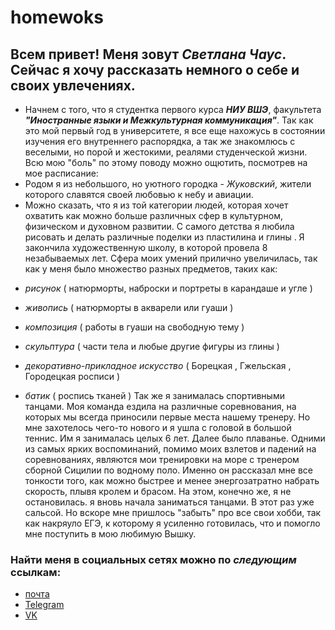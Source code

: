 # homewoks
## Всем привет! Меня зовут _Светлана Чаус_. Сейчас я хочу рассказать немного о себе и своих увлечениях.
* Начнем с того, что я студентка первого курса _**НИУ ВШЭ**_, факультета _**"Иностранные языки и Межкультурная коммуникация"**_. Так как это мой первый год в университете, я все еще нахожусь в состоянии изучения его внутреннего распорядка, а так же знакомлюсь с веселыми, но порой и жестокими, реалями студенческой жизни. Всю мою "боль" по этому поводу можно ощютить, посмотрев на мое расписание:
* Родом я из небольшого, но уютного городка - _Жуковский_, жители которого славятся своей любовью к небу и авиации. 
* Можно сказать, что я из той категории людей, которая хочет охватить как можно больше различных сфер в культурном, физическом и духовном развитии. С самого детства я любила рисовать и делать различные поделки из пластилина и глины . Я закончила художественную школу, в которой провела 8 незабываемых лет. Сфера моих умений прилично увеличилась, так как у меня было множество разных предметов, таких как:
+ _рисунок_ ( натюрморты, наброски и портреты в карандаше и угле )
- _живопись_ ( натюрморты в акварели или гуаши ) 
+ _композиция_ ( работы в гуаши на свободную тему ) 
- _скульптура_ ( части тела и любые другие фигуры из глины )
+ _декоративно-прикладное искусство_ ( Борецкая , Гжельская , Городецкая росписи ) 
- _батик_ ( роспись тканей ) 
Так же я занималась спортивными танцами. Моя команда ездила на различные соревнования, на которых мы всегда приносили первые места нашему тренеру. Но мне захотелось чего-то нового и я ушла с головой в большой теннис. Им я занималась целых 6 лет. Далее было плаванье. Одними из самых ярких воспоминаний, помимо моих взлетов и падений на соревнованиях, являются мои тренировки на море с тренером сборной Сицилии по водному поло. Именно он рассказал мне все тонкости того, как можно быстрее и менее энергозатратно набрать скорость, плывя кролем и брасом. На этом, конечно же, я не остановилась. я вновь начала заниматься танцами. В этот раз уже сальсой. Но вскоре мне пришлось "забыть" про все свои хобби, так как накряуло ЕГЭ, к которому я усиленно готовилась, что и помогло мне поступить в мою любимую Вышку.
### Найти меня в социальных сетях можно по _следующим_ ссылкам:
* [почта](mailto:mn.sichaus@edu.hse.ru)
* [Telegram](https://t.me/Chaus_S)
* [VK](https://vk.com/chaus069)

